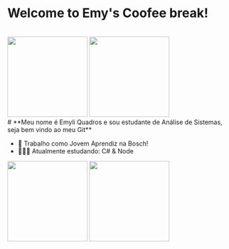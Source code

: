 <h1>
  Welcome to Emy's Coofee break!
</h1>
<br/>

<img height = "180em" src = "https://i.pinimg.com/564x/d2/a4/07/d2a40741e76e2a9ef908e7216b94eba1.jpg">
<img height = "180em" src = "[https://i.pinimg.com/564x/d2/a4/07/d2a40741e76e2a9ef908e7216b94eba1.jpg](https://i.pinimg.com/564x/df/e6/80/dfe6802744e068b616215c860b879be6.jpg">

<br/>
# **Meu nome é Emyli Quadros e sou estudante de Análise de Sistemas, seja bem vindo ao meu Git**

- 🍂 Trabalho como Jovem Aprendiz na Bosch! 
- 👩🏽‍💻 Atualmente estudando: C# & Node

<div>
  <img height="180em" src="https://github-readme-stats.vercel.app/api?username=emileeem&show_icons=true&theme=dracula&include_all_commits=true&count_private=true"/>
  <img height="180em" src="https://github-readme-stats.vercel.app/api/top-langs/?username=emileeem&layout=compact&langs_count=16&theme=dracula"/>
</div>

